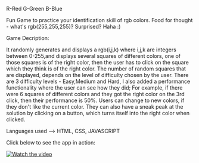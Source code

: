 R-Red G-Green B-Blue

Fun Game to practice your identification skill of rgb colors. Food for thought - what's rgb(255,255,255)? Surprised? Haha :)

Game Decription:

It randomly generates and displays a rgb(i,j,k) where i,j,k are integers between 0-255,and displays several squares of different colors, one of those squares is of the right color, then the user has to click on the square which they think is of the right color. The number of random squares that are displayed, depends on the level of difficulty chosen by the user. There are 3 difficulty levels - Easy,Medium and Hard, I also added a performance functionality where the user can see how they did; For example, if there were 6 squares of different colors and they got the right color on the 3rd click, then their performance is 50%. Users can change to new colors, if they don't like the current color. They can also have a sneak peak at the solution by clicking on a button, which turns itself into the right color when clicked.

Languages used --> HTML, CSS, JAVASCRIPT

Click below to see the app in action:


[![Watch the video](https://i.imgur.com/vKb2F1B.png)](https://www.youtube.com/watch?v=d32G47EWPbk)
